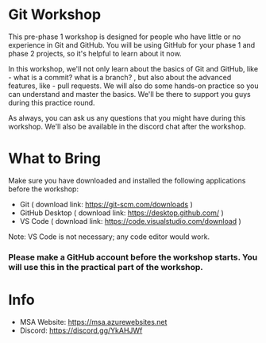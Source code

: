 # Git Workshop
This pre-phase 1 workshop is designed for people who have little or no experience in Git and GitHub. You will be using GitHub for your phase 1 and phase 2 projects, so it's helpful to learn about it now.

In this workshop, we'll not only learn about the basics of Git and GitHub, like - what is a commit? what is a branch? , but also about the advanced features, like - pull requests. We will also do some hands-on practice so you can understand and master the basics. We'll be there to support you guys during this practice round.

As always, you can ask us any questions that you might have during this workshop. We'll also be available in the discord chat after the workshop.

# What to Bring 
Make sure you have downloaded and installed the following applications before the workshop:
* Git ( download link: https://git-scm.com/downloads )
* GitHub Desktop ( download link: https://desktop.github.com/ )
* VS Code ( download link: https://code.visualstudio.com/download ) 

Note: VS Code is not necessary; any code editor would work.

<h3>Please make a GitHub account before the workshop starts. You will use this in the practical part of the workshop.</h3>

# Info 
* MSA Website:  https://msa.azurewebsites.net
* Discord: https://discord.gg/YkAHJWf
